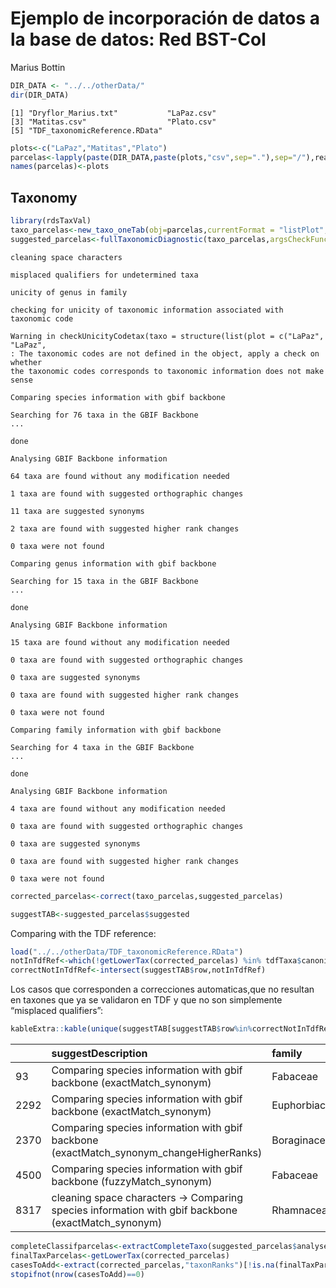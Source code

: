 # Ejemplo de incorporación de datos a la base de datos: Red BST-Col
Marius Bottin

``` r
DIR_DATA <- "../../otherData/"
dir(DIR_DATA)
```

    [1] "Dryflor_Marius.txt"           "LaPaz.csv"                   
    [3] "Matitas.csv"                  "Plato.csv"                   
    [5] "TDF_taxonomicReference.RData"

``` r
plots<-c("LaPaz","Matitas","Plato")
parcelas<-lapply(paste(DIR_DATA,paste(plots,"csv",sep="."),sep="/"),read.csv,dec=",",sep=";")
names(parcelas)<-plots
```

## Taxonomy

``` r
library(rdsTaxVal)
taxo_parcelas<-new_taxo_oneTab(obj=parcelas,currentFormat = "listPlot", taxonRanks_names = c(family="family",genus="genus",species="specificEpithet"), taxonRanks_epithetized = "specificEpithet",taxoCode = NA, comments = "comments",plot = "plot")
suggested_parcelas<-fullTaxonomicDiagnostic(taxo_parcelas,argsCheckFunction = list())
```

    cleaning space characters

    misplaced qualifiers for undetermined taxa

    unicity of genus in family

    checking for unicity of taxonomic information associated with taxonomic code

    Warning in checkUnicityCodetax(taxo = structure(list(plot = c("LaPaz", "LaPaz",
    : The taxonomic codes are not defined in the object, apply a check on whether
    the taxonomic codes corresponds to taxonomic information does not make sense

    Comparing species information with gbif backbone

    Searching for 76 taxa in the GBIF Backbone
    ...

    done

    Analysing GBIF Backbone information

    64 taxa are found without any modification needed

    1 taxa are found with suggested orthographic changes

    11 taxa are suggested synonyms

    2 taxa are found with suggested higher rank changes

    0 taxa were not found

    Comparing genus information with gbif backbone

    Searching for 15 taxa in the GBIF Backbone
    ...

    done

    Analysing GBIF Backbone information

    15 taxa are found without any modification needed

    0 taxa are found with suggested orthographic changes

    0 taxa are suggested synonyms

    0 taxa are found with suggested higher rank changes

    0 taxa were not found

    Comparing family information with gbif backbone

    Searching for 4 taxa in the GBIF Backbone
    ...

    done

    Analysing GBIF Backbone information

    4 taxa are found without any modification needed

    0 taxa are found with suggested orthographic changes

    0 taxa are suggested synonyms

    0 taxa are found with suggested higher rank changes

    0 taxa were not found

``` r
corrected_parcelas<-correct(taxo_parcelas,suggested_parcelas)
```

``` r
suggestTAB<-suggested_parcelas$suggested
```

Comparing with the TDF reference:

``` r
load("../../otherData/TDF_taxonomicReference.RData")
notInTdfRef<-which(!getLowerTax(corrected_parcelas) %in% tdfTaxa$canonicalname)
correctNotInTdfRef<-intersect(suggestTAB$row,notInTdfRef)
```

Los casos que corresponden a correcciones automaticas,que no resultan en
taxones que ya se validaron en TDF y que no son simplemente “misplaced
qualifiers”:

``` r
kableExtra::kable(unique(suggestTAB[suggestTAB$row%in%correctNotInTdfRef & !suggestTAB$suggestDescription=="misplaced qualifiers for undetermined taxa",c("suggestDescription","family","genus","specificEpithet","suggest_family","suggest_genus","suggest_specificEpithet","suggest_verbatimTaxonRank")]))
```

|  | suggestDescription | family | genus | specificEpithet | suggest_family | suggest_genus | suggest_specificEpithet | suggest_verbatimTaxonRank |
|:---|:---|:---|:---|:---|:---|:---|:---|:---|
| 93 | Comparing species information with gbif backbone (exactMatch_synonym) | Fabaceae | Piptadenia | flava | Fabaceae | Piptadenia | retusa | NA |
| 2292 | Comparing species information with gbif backbone (exactMatch_synonym) | Euphorbiaceae | Croton | rhamnifolius | Euphorbiaceae | Mallotus | rhamnifolius | NA |
| 2370 | Comparing species information with gbif backbone (exactMatch_synonym_changeHigherRanks) | Boraginaceae | Bourreria | cumanensis | Ehretiaceae | Bourreria | exsucca | NA |
| 4500 | Comparing species information with gbif backbone (fuzzyMatch_synonym) | Fabaceae | Lonchocarpus | sanctae-marthae | Fabaceae | Muellera | sanctae-marthae | NA |
| 8317 | cleaning space characters -\> Comparing species information with gbif backbone (exactMatch_synonym) | Rhamnaceae | Ziziphus | saeri | Rhamnaceae | Sarcomphalus | saeri | NA |

``` r
completeClassifparcelas<-extractCompleteTaxo(suggested_parcelas$analysedGbif)
finalTaxParcelas<-getLowerTax(corrected_parcelas)
casesToAdd<-extract(corrected_parcelas,"taxonRanks")[!is.na(finalTaxParcelas) &!finalTaxParcelas %in% completeClassifparcelas$canonicalname,]
stopifnot(nrow(casesToAdd)==0)
```
